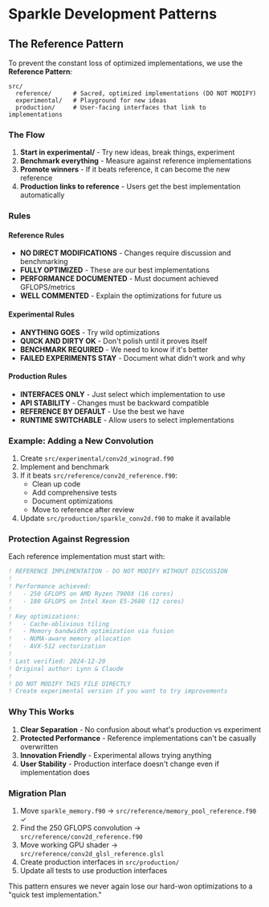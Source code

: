 # Sparkle Development Patterns

## The Reference Pattern

To prevent the constant loss of optimized implementations, we use the **Reference Pattern**:

```
src/
  reference/      # Sacred, optimized implementations (DO NOT MODIFY)
  experimental/   # Playground for new ideas
  production/     # User-facing interfaces that link to implementations
```

### The Flow

1. **Start in experimental/** - Try new ideas, break things, experiment
2. **Benchmark everything** - Measure against reference implementations  
3. **Promote winners** - If it beats reference, it can become the new reference
4. **Production links to reference** - Users get the best implementation automatically

### Rules

#### Reference Rules
- **NO DIRECT MODIFICATIONS** - Changes require discussion and benchmarking
- **FULLY OPTIMIZED** - These are our best implementations
- **PERFORMANCE DOCUMENTED** - Must document achieved GFLOPS/metrics
- **WELL COMMENTED** - Explain the optimizations for future us

#### Experimental Rules
- **ANYTHING GOES** - Try wild optimizations
- **QUICK AND DIRTY OK** - Don't polish until it proves itself
- **BENCHMARK REQUIRED** - We need to know if it's better
- **FAILED EXPERIMENTS STAY** - Document what didn't work and why

#### Production Rules  
- **INTERFACES ONLY** - Just select which implementation to use
- **API STABILITY** - Changes must be backward compatible
- **REFERENCE BY DEFAULT** - Use the best we have
- **RUNTIME SWITCHABLE** - Allow users to select implementations

### Example: Adding a New Convolution

1. Create `src/experimental/conv2d_winograd.f90`
2. Implement and benchmark
3. If it beats `src/reference/conv2d_reference.f90`:
   - Clean up code
   - Add comprehensive tests
   - Document optimizations
   - Move to reference after review
4. Update `src/production/sparkle_conv2d.f90` to make it available

### Protection Against Regression

Each reference implementation must start with:

```fortran
! REFERENCE IMPLEMENTATION - DO NOT MODIFY WITHOUT DISCUSSION
! 
! Performance achieved:
!   - 250 GFLOPS on AMD Ryzen 7900X (16 cores)
!   - 180 GFLOPS on Intel Xeon E5-2680 (12 cores)
!
! Key optimizations:
!   - Cache-oblivious tiling
!   - Memory bandwidth optimization via fusion
!   - NUMA-aware memory allocation
!   - AVX-512 vectorization
!
! Last verified: 2024-12-20
! Original author: Lynn & Claude
!
! DO NOT MODIFY THIS FILE DIRECTLY
! Create experimental version if you want to try improvements
```

### Why This Works

1. **Clear Separation** - No confusion about what's production vs experiment
2. **Protected Performance** - Reference implementations can't be casually overwritten
3. **Innovation Friendly** - Experimental allows trying anything
4. **User Stability** - Production interface doesn't change even if implementation does

### Migration Plan

1. Move `sparkle_memory.f90` → `src/reference/memory_pool_reference.f90` ✓
2. Find the 250 GFLOPS convolution → `src/reference/conv2d_reference.f90`
3. Move working GPU shader → `src/reference/conv2d_glsl_reference.glsl`
4. Create production interfaces in `src/production/`
5. Update all tests to use production interfaces

This pattern ensures we never again lose our hard-won optimizations to a "quick test implementation."